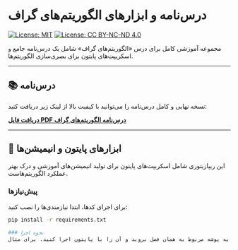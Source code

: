 # درس‌نامه و ابزارهای الگوریتم‌های گراف

[![License: MIT](https://img.shields.io/badge/Code%20License-MIT-blue.svg)](LICENSE)
[![License: CC BY-NC-ND 4.0](https://img.shields.io/badge/Content%20License-CC%20BY--NC--ND%204.0-lightgrey.svg)](https://creativecommons.org/licenses/by-nc-nd/4.0/)

مجموعه آموزشی کامل برای درس «الگوریتم‌های گراف» شامل یک درس‌نامه جامع و اسکریپت‌های پایتون برای بصری‌سازی الگوریتم‌ها.

---

## 📚 درس‌نامه

نسخه نهایی و کامل درس‌نامه را می‌توانید با کیفیت بالا از لینک زیر دریافت کنید:

**[دریافت فایل PDF درس‌نامه الگوریتم‌های گراف](درس‌نامه-الگوریتم‌های-گراف.pdf)**

---

## 🐍 ابزارهای پایتون و انیمیشن‌ها

این ریپازیتوری شامل اسکریپت‌های پایتون برای تولید انیمیشن‌های آموزشی و درک بهتر عملکرد الگوریتم‌هاست.

### پیش‌نیازها
برای اجرای کدها، ابتدا نیازمندی‌ها را نصب کنید:
```bash
pip install -r requirements.txt

### نحوه اجرا
برای اجرای هر اسکریپت، به پوشه مربوط به همان فصل بروید و آن را با پایتون اجرا کنید. برای مثال:
